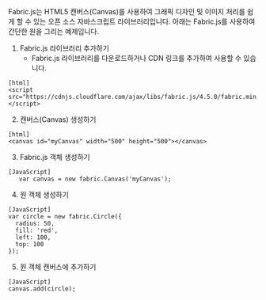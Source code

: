 Fabric.js는 HTML5 캔버스(Canvas)를 사용하여 그래픽 디자인 및 이미지 처리를 쉽게 할 수 있는 오픈 소스 자바스크립트 라이브러리입니다. 아래는 Fabric.js를 사용하여 간단한 원을 그리는 예제입니다.

1. Fabric.js 라이브러리 추가하기
   - Fabric.js 라이브러리를 다운로드하거나 CDN 링크를 추가하여 사용할 수 있습니다.
````
[html]
<script src="https://cdnjs.cloudflare.com/ajax/libs/fabric.js/4.5.0/fabric.min.js"></script>
````

2. 캔버스(Canvas) 생성하기
````
[html]
<canvas id="myCanvas" width="500" height="500"></canvas>
````

3. Fabric.js 객체 생성하기
````
[JavaScript]
   var canvas = new fabric.Canvas('myCanvas');
````

4. 원 객체 생성하기
````
[JavaScript]
var circle = new fabric.Circle({
  radius: 50,
  fill: 'red',
  left: 100,
  top: 100
});
````

5. 원 객체 캔버스에 추가하기
````
[JavaScript]
canvas.add(circle);
````